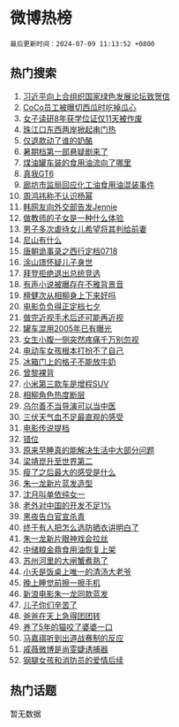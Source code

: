 # 微博热榜

`最后更新时间：2024-07-09 11:13:52 +0800`

## 热门搜索

1. [习近平向上合组织国家绿色发展论坛致贺信](https://m.weibo.cn/search?containerid=100103type%3D1%26t%3D10%26q%3D%23%E4%B9%A0%E8%BF%91%E5%B9%B3%E5%90%91%E4%B8%8A%E5%90%88%E7%BB%84%E7%BB%87%E5%9B%BD%E5%AE%B6%E7%BB%BF%E8%89%B2%E5%8F%91%E5%B1%95%E8%AE%BA%E5%9D%9B%E8%87%B4%E8%B4%BA%E4%BF%A1%23&stream_entry_id=51&isnewpage=1&extparam=seat%3D1%26pos%3D0%26filter_type%3Drealtimehot%26stream_entry_id%3D51%26dgr%3D0%26q%3D%2523%25E4%25B9%25A0%25E8%25BF%2591%25E5%25B9%25B3%25E5%2590%2591%25E4%25B8%258A%25E5%2590%2588%25E7%25BB%2584%25E7%25BB%2587%25E5%259B%25BD%25E5%25AE%25B6%25E7%25BB%25BF%25E8%2589%25B2%25E5%258F%2591%25E5%25B1%2595%25E8%25AE%25BA%25E5%259D%259B%25E8%2587%25B4%25E8%25B4%25BA%25E4%25BF%25A1%2523%26c_type%3D51%26cate%3D10103%26display_time%3D1720494831%26pre_seqid%3D172049483125502725118)
1. [CoCo员工被曝切西瓜时吃掉瓜心](https://m.weibo.cn/search?containerid=100103type%3D1%26t%3D10%26q%3D%23CoCo%E5%91%98%E5%B7%A5%E8%A2%AB%E6%9B%9D%E5%88%87%E8%A5%BF%E7%93%9C%E6%97%B6%E5%90%83%E6%8E%89%E7%93%9C%E5%BF%83%23&stream_entry_id=31&isnewpage=1&extparam=seat%3D1%26flag%3D2%26filter_type%3Drealtimehot%26c_type%3D31%26lcate%3D5001%26cate%3D5001%26realpos%3D1%26q%3D%2523CoCo%25E5%2591%2598%25E5%25B7%25A5%25E8%25A2%25AB%25E6%259B%259D%25E5%2588%2587%25E8%25A5%25BF%25E7%2593%259C%25E6%2597%25B6%25E5%2590%2583%25E6%258E%2589%25E7%2593%259C%25E5%25BF%2583%2523%26dgr%3D0%26band_rank%3D1%26pos%3D0%26stream_entry_id%3D31%26display_time%3D1720494831%26pre_seqid%3D172049483125502725118)
1. [女子读研8年获学位证仅11天被作废](https://m.weibo.cn/search?containerid=100103type%3D1%26t%3D10%26q%3D%23%E5%A5%B3%E5%AD%90%E8%AF%BB%E7%A0%948%E5%B9%B4%E8%8E%B7%E5%AD%A6%E4%BD%8D%E8%AF%81%E4%BB%8511%E5%A4%A9%E8%A2%AB%E4%BD%9C%E5%BA%9F%23&stream_entry_id=31&isnewpage=1&extparam=seat%3D1%26flag%3D2%26filter_type%3Drealtimehot%26c_type%3D31%26lcate%3D5001%26cate%3D5001%26realpos%3D2%26q%3D%2523%25E5%25A5%25B3%25E5%25AD%2590%25E8%25AF%25BB%25E7%25A0%25948%25E5%25B9%25B4%25E8%258E%25B7%25E5%25AD%25A6%25E4%25BD%258D%25E8%25AF%2581%25E4%25BB%258511%25E5%25A4%25A9%25E8%25A2%25AB%25E4%25BD%259C%25E5%25BA%259F%2523%26dgr%3D0%26band_rank%3D2%26pos%3D1%26stream_entry_id%3D31%26display_time%3D1720494831%26pre_seqid%3D172049483125502725118)
1. [珠江口东西两岸掀起串门热](https://m.weibo.cn/search?containerid=100103type%3D1%26t%3D10%26q%3D%23%E7%8F%A0%E6%B1%9F%E5%8F%A3%E4%B8%9C%E8%A5%BF%E4%B8%A4%E5%B2%B8%E6%8E%80%E8%B5%B7%E4%B8%B2%E9%97%A8%E7%83%AD%23&stream_entry_id=31&isnewpage=1&extparam=seat%3D1%26flag%3D0%26filter_type%3Drealtimehot%26c_type%3D31%26lcate%3D5001%26cate%3D5001%26realpos%3D3%26q%3D%2523%25E7%258F%25A0%25E6%25B1%259F%25E5%258F%25A3%25E4%25B8%259C%25E8%25A5%25BF%25E4%25B8%25A4%25E5%25B2%25B8%25E6%258E%2580%25E8%25B5%25B7%25E4%25B8%25B2%25E9%2597%25A8%25E7%2583%25AD%2523%26dgr%3D0%26band_rank%3D3%26pos%3D2%26stream_entry_id%3D31%26display_time%3D1720494831%26pre_seqid%3D172049483125502725118)
1. [仅退款动了谁的奶酪](https://m.weibo.cn/search?containerid=100103type%3D1%26t%3D10%26q%3D%23%E4%BB%85%E9%80%80%E6%AC%BE%E5%8A%A8%E4%BA%86%E8%B0%81%E7%9A%84%E5%A5%B6%E9%85%AA%23&stream_entry_id=31&isnewpage=1&extparam=seat%3D1%26flag%3D1%26filter_type%3Drealtimehot%26c_type%3D31%26lcate%3D5001%26cate%3D5001%26realpos%3D4%26q%3D%2523%25E4%25BB%2585%25E9%2580%2580%25E6%25AC%25BE%25E5%258A%25A8%25E4%25BA%2586%25E8%25B0%2581%25E7%259A%2584%25E5%25A5%25B6%25E9%2585%25AA%2523%26dgr%3D0%26band_rank%3D4%26pos%3D3%26stream_entry_id%3D31%26display_time%3D1720494831%26pre_seqid%3D172049483125502725118)
1. [暑期档第一部悬疑剧来了](https://m.weibo.cn/search?containerid=100103type%3D1%26t%3D10%26q%3D%23%E6%9A%91%E6%9C%9F%E6%A1%A3%E7%AC%AC%E4%B8%80%E9%83%A8%E6%82%AC%E7%96%91%E5%89%A7%E6%9D%A5%E4%BA%86%23&stream_entry_id=31&isnewpage=1&extparam=seat%3D1%26flag%3D1%26filter_type%3Drealtimehot%26c_type%3D31%26lcate%3D5001%26cate%3D5001%26realpos%3D5%26q%3D%2523%25E6%259A%2591%25E6%259C%259F%25E6%25A1%25A3%25E7%25AC%25AC%25E4%25B8%2580%25E9%2583%25A8%25E6%2582%25AC%25E7%2596%2591%25E5%2589%25A7%25E6%259D%25A5%25E4%25BA%2586%2523%26dgr%3D0%26band_rank%3D5%26pos%3D4%26stream_entry_id%3D31%26display_time%3D1720494831%26pre_seqid%3D172049483125502725118)
1. [煤油罐车装的食用油流向了哪里](https://m.weibo.cn/search?containerid=100103type%3D1%26t%3D10%26q%3D%23%E7%85%A4%E6%B2%B9%E7%BD%90%E8%BD%A6%E8%A3%85%E7%9A%84%E9%A3%9F%E7%94%A8%E6%B2%B9%E6%B5%81%E5%90%91%E4%BA%86%E5%93%AA%E9%87%8C%23&stream_entry_id=31&isnewpage=1&extparam=seat%3D1%26flag%3D16%26filter_type%3Drealtimehot%26c_type%3D31%26lcate%3D5001%26cate%3D5001%26realpos%3D6%26q%3D%2523%25E7%2585%25A4%25E6%25B2%25B9%25E7%25BD%2590%25E8%25BD%25A6%25E8%25A3%2585%25E7%259A%2584%25E9%25A3%259F%25E7%2594%25A8%25E6%25B2%25B9%25E6%25B5%2581%25E5%2590%2591%25E4%25BA%2586%25E5%2593%25AA%25E9%2587%258C%2523%26dgr%3D0%26band_rank%3D6%26pos%3D5%26stream_entry_id%3D31%26display_time%3D1720494831%26pre_seqid%3D172049483125502725118)
1. [真我GT6](https://m.weibo.cn/search?containerid=100103type%3D1%26t%3D10%26q%3D%23%E7%9C%9F%E6%88%91GT6%23&stream_entry_id=31&isnewpage=1&extparam=seat%3D1%26filter_type%3Drealtimehot%26c_type%3D31%26lcate%3D5001%26cate%3D5001%26topic_ad%3D1%26is_ad_pos%3D1%26adid%3D245380%26stream_entry_id%3D31%26dgr%3D0%26q%3D%2523%25E7%259C%259F%25E6%2588%2591GT6%2523%26band_rank%3D7%26pos%3D6%26display_time%3D1720494831%26pre_seqid%3D172049483125502725118)
1. [廊坊市监局回应化工油食用油混装事件](https://m.weibo.cn/search?containerid=100103type%3D1%26t%3D10%26q%3D%23%E5%BB%8A%E5%9D%8A%E5%B8%82%E7%9B%91%E5%B1%80%E5%9B%9E%E5%BA%94%E5%8C%96%E5%B7%A5%E6%B2%B9%E9%A3%9F%E7%94%A8%E6%B2%B9%E6%B7%B7%E8%A3%85%E4%BA%8B%E4%BB%B6%23&stream_entry_id=31&isnewpage=1&extparam=seat%3D1%26flag%3D1%26filter_type%3Drealtimehot%26c_type%3D31%26lcate%3D5001%26cate%3D5001%26realpos%3D7%26q%3D%2523%25E5%25BB%258A%25E5%259D%258A%25E5%25B8%2582%25E7%259B%2591%25E5%25B1%2580%25E5%259B%259E%25E5%25BA%2594%25E5%258C%2596%25E5%25B7%25A5%25E6%25B2%25B9%25E9%25A3%259F%25E7%2594%25A8%25E6%25B2%25B9%25E6%25B7%25B7%25E8%25A3%2585%25E4%25BA%258B%25E4%25BB%25B6%2523%26dgr%3D0%26band_rank%3D7%26pos%3D7%26stream_entry_id%3D31%26display_time%3D1720494831%26pre_seqid%3D172049483125502725118)
1. [周鸿祎称不认识杨幂](https://m.weibo.cn/search?containerid=100103type%3D1%26t%3D10%26q%3D%23%E5%91%A8%E9%B8%BF%E7%A5%8E%E7%A7%B0%E4%B8%8D%E8%AE%A4%E8%AF%86%E6%9D%A8%E5%B9%82%23&stream_entry_id=31&isnewpage=1&extparam=seat%3D1%26flag%3D1%26filter_type%3Drealtimehot%26c_type%3D31%26lcate%3D5001%26cate%3D5001%26realpos%3D8%26q%3D%2523%25E5%2591%25A8%25E9%25B8%25BF%25E7%25A5%258E%25E7%25A7%25B0%25E4%25B8%258D%25E8%25AE%25A4%25E8%25AF%2586%25E6%259D%25A8%25E5%25B9%2582%2523%26dgr%3D0%26band_rank%3D8%26pos%3D8%26stream_entry_id%3D31%26display_time%3D1720494831%26pre_seqid%3D172049483125502725118)
1. [韩网友向外交部告发Jennie](https://m.weibo.cn/search?containerid=100103type%3D1%26t%3D10%26q%3D%23%E9%9F%A9%E7%BD%91%E5%8F%8B%E5%90%91%E5%A4%96%E4%BA%A4%E9%83%A8%E5%91%8A%E5%8F%91Jennie%23&stream_entry_id=31&isnewpage=1&extparam=seat%3D1%26flag%3D1%26filter_type%3Drealtimehot%26c_type%3D31%26lcate%3D5001%26cate%3D5001%26realpos%3D9%26q%3D%2523%25E9%259F%25A9%25E7%25BD%2591%25E5%258F%258B%25E5%2590%2591%25E5%25A4%2596%25E4%25BA%25A4%25E9%2583%25A8%25E5%2591%258A%25E5%258F%2591Jennie%2523%26dgr%3D0%26band_rank%3D9%26pos%3D9%26stream_entry_id%3D31%26display_time%3D1720494831%26pre_seqid%3D172049483125502725118)
1. [做教师的子女是一种什么体验](https://m.weibo.cn/search?containerid=100103type%3D1%26t%3D10%26q%3D%23%E5%81%9A%E6%95%99%E5%B8%88%E7%9A%84%E5%AD%90%E5%A5%B3%E6%98%AF%E4%B8%80%E7%A7%8D%E4%BB%80%E4%B9%88%E4%BD%93%E9%AA%8C%23&stream_entry_id=31&isnewpage=1&extparam=seat%3D1%26flag%3D0%26filter_type%3Drealtimehot%26c_type%3D31%26lcate%3D5001%26cate%3D5001%26realpos%3D10%26q%3D%2523%25E5%2581%259A%25E6%2595%2599%25E5%25B8%2588%25E7%259A%2584%25E5%25AD%2590%25E5%25A5%25B3%25E6%2598%25AF%25E4%25B8%2580%25E7%25A7%258D%25E4%25BB%2580%25E4%25B9%2588%25E4%25BD%2593%25E9%25AA%258C%2523%26dgr%3D0%26band_rank%3D10%26pos%3D10%26stream_entry_id%3D31%26display_time%3D1720494831%26pre_seqid%3D172049483125502725118)
1. [男子多次虐待女儿希望将其判给前妻](https://m.weibo.cn/search?containerid=100103type%3D1%26t%3D10%26q%3D%23%E7%94%B7%E5%AD%90%E5%A4%9A%E6%AC%A1%E8%99%90%E5%BE%85%E5%A5%B3%E5%84%BF%E5%B8%8C%E6%9C%9B%E5%B0%86%E5%85%B6%E5%88%A4%E7%BB%99%E5%89%8D%E5%A6%BB%23&stream_entry_id=31&isnewpage=1&extparam=seat%3D1%26flag%3D2%26filter_type%3Drealtimehot%26c_type%3D31%26lcate%3D5001%26cate%3D5001%26realpos%3D11%26q%3D%2523%25E7%2594%25B7%25E5%25AD%2590%25E5%25A4%259A%25E6%25AC%25A1%25E8%2599%2590%25E5%25BE%2585%25E5%25A5%25B3%25E5%2584%25BF%25E5%25B8%258C%25E6%259C%259B%25E5%25B0%2586%25E5%2585%25B6%25E5%2588%25A4%25E7%25BB%2599%25E5%2589%258D%25E5%25A6%25BB%2523%26dgr%3D0%26band_rank%3D11%26pos%3D11%26stream_entry_id%3D31%26display_time%3D1720494831%26pre_seqid%3D172049483125502725118)
1. [尼山有什么](https://m.weibo.cn/search?containerid=100103type%3D1%26t%3D10%26q%3D%23%E5%B0%BC%E5%B1%B1%E6%9C%89%E4%BB%80%E4%B9%88%23&stream_entry_id=31&isnewpage=1&extparam=seat%3D1%26flag%3D0%26filter_type%3Drealtimehot%26c_type%3D31%26lcate%3D5001%26cate%3D5001%26realpos%3D12%26adid%3D245420%26stream_entry_id%3D31%26dgr%3D0%26band_rank%3D12%26pos%3D12%26q%3D%2523%25E5%25B0%25BC%25E5%25B1%25B1%25E6%259C%2589%25E4%25BB%2580%25E4%25B9%2588%2523%26display_time%3D1720494831%26pre_seqid%3D172049483125502725118)
1. [唐朝诡事录之西行定档0718](https://m.weibo.cn/search?containerid=100103type%3D1%26t%3D10%26q%3D%23%E5%94%90%E6%9C%9D%E8%AF%A1%E4%BA%8B%E5%BD%95%E4%B9%8B%E8%A5%BF%E8%A1%8C%E5%AE%9A%E6%A1%A30718%23&stream_entry_id=31&isnewpage=1&extparam=seat%3D1%26flag%3D1%26filter_type%3Drealtimehot%26c_type%3D31%26lcate%3D5001%26cate%3D5001%26realpos%3D13%26q%3D%2523%25E5%2594%2590%25E6%259C%259D%25E8%25AF%25A1%25E4%25BA%258B%25E5%25BD%2595%25E4%25B9%258B%25E8%25A5%25BF%25E8%25A1%258C%25E5%25AE%259A%25E6%25A1%25A30718%2523%26dgr%3D0%26band_rank%3D13%26pos%3D13%26stream_entry_id%3D31%26display_time%3D1720494831%26pre_seqid%3D172049483125502725118)
1. [涂山璟怀疑儿子身世](https://m.weibo.cn/search?containerid=100103type%3D1%26t%3D10%26q%3D%23%E6%B6%82%E5%B1%B1%E7%92%9F%E6%80%80%E7%96%91%E5%84%BF%E5%AD%90%E8%BA%AB%E4%B8%96%23&stream_entry_id=31&isnewpage=1&extparam=seat%3D1%26flag%3D0%26filter_type%3Drealtimehot%26c_type%3D31%26lcate%3D5001%26cate%3D5001%26realpos%3D14%26q%3D%2523%25E6%25B6%2582%25E5%25B1%25B1%25E7%2592%259F%25E6%2580%2580%25E7%2596%2591%25E5%2584%25BF%25E5%25AD%2590%25E8%25BA%25AB%25E4%25B8%2596%2523%26dgr%3D0%26band_rank%3D14%26pos%3D14%26stream_entry_id%3D31%26display_time%3D1720494831%26pre_seqid%3D172049483125502725118)
1. [拜登拒绝退出总统竞选](https://m.weibo.cn/search?containerid=100103type%3D1%26t%3D10%26q%3D%23%E6%8B%9C%E7%99%BB%E6%8B%92%E7%BB%9D%E9%80%80%E5%87%BA%E6%80%BB%E7%BB%9F%E7%AB%9E%E9%80%89%23&stream_entry_id=31&isnewpage=1&extparam=seat%3D1%26flag%3D0%26filter_type%3Drealtimehot%26c_type%3D31%26lcate%3D5001%26cate%3D5001%26realpos%3D15%26q%3D%2523%25E6%258B%259C%25E7%2599%25BB%25E6%258B%2592%25E7%25BB%259D%25E9%2580%2580%25E5%2587%25BA%25E6%2580%25BB%25E7%25BB%259F%25E7%25AB%259E%25E9%2580%2589%2523%26dgr%3D0%26band_rank%3D15%26pos%3D15%26stream_entry_id%3D31%26display_time%3D1720494831%26pre_seqid%3D172049483125502725118)
1. [有声小说被曝存在不雅背景音](https://m.weibo.cn/search?containerid=100103type%3D1%26t%3D10%26q%3D%23%E6%9C%89%E5%A3%B0%E5%B0%8F%E8%AF%B4%E8%A2%AB%E6%9B%9D%E5%AD%98%E5%9C%A8%E4%B8%8D%E9%9B%85%E8%83%8C%E6%99%AF%E9%9F%B3%23&stream_entry_id=31&isnewpage=1&extparam=seat%3D1%26flag%3D0%26filter_type%3Drealtimehot%26c_type%3D31%26lcate%3D5001%26cate%3D5001%26realpos%3D16%26q%3D%2523%25E6%259C%2589%25E5%25A3%25B0%25E5%25B0%258F%25E8%25AF%25B4%25E8%25A2%25AB%25E6%259B%259D%25E5%25AD%2598%25E5%259C%25A8%25E4%25B8%258D%25E9%259B%2585%25E8%2583%258C%25E6%2599%25AF%25E9%259F%25B3%2523%26dgr%3D0%26band_rank%3D16%26pos%3D16%26stream_entry_id%3D31%26display_time%3D1720494831%26pre_seqid%3D172049483125502725118)
1. [檀健次从相柳身上下来好吗](https://m.weibo.cn/search?containerid=100103type%3D1%26t%3D10%26q%3D%E6%AA%80%E5%81%A5%E6%AC%A1%E4%BB%8E%E7%9B%B8%E6%9F%B3%E8%BA%AB%E4%B8%8A%E4%B8%8B%E6%9D%A5%E5%A5%BD%E5%90%97&stream_entry_id=31&isnewpage=1&extparam=seat%3D1%26flag%3D0%26filter_type%3Drealtimehot%26c_type%3D31%26lcate%3D5001%26cate%3D5001%26realpos%3D17%26q%3D%25E6%25AA%2580%25E5%2581%25A5%25E6%25AC%25A1%25E4%25BB%258E%25E7%259B%25B8%25E6%259F%25B3%25E8%25BA%25AB%25E4%25B8%258A%25E4%25B8%258B%25E6%259D%25A5%25E5%25A5%25BD%25E5%2590%2597%26dgr%3D0%26band_rank%3D17%26pos%3D17%26stream_entry_id%3D31%26display_time%3D1720494831%26pre_seqid%3D172049483125502725118)
1. [电影负负得正定档七夕](https://m.weibo.cn/search?containerid=100103type%3D1%26t%3D10%26q%3D%23%E7%94%B5%E5%BD%B1%E8%B4%9F%E8%B4%9F%E5%BE%97%E6%AD%A3%E5%AE%9A%E6%A1%A3%E4%B8%83%E5%A4%95%23&stream_entry_id=31&isnewpage=1&extparam=seat%3D1%26flag%3D1%26filter_type%3Drealtimehot%26c_type%3D31%26lcate%3D5001%26cate%3D5001%26realpos%3D18%26q%3D%2523%25E7%2594%25B5%25E5%25BD%25B1%25E8%25B4%259F%25E8%25B4%259F%25E5%25BE%2597%25E6%25AD%25A3%25E5%25AE%259A%25E6%25A1%25A3%25E4%25B8%2583%25E5%25A4%2595%2523%26dgr%3D0%26band_rank%3D18%26pos%3D18%26stream_entry_id%3D31%26display_time%3D1720494831%26pre_seqid%3D172049483125502725118)
1. [做完近视手术后还可能再近视](https://m.weibo.cn/search?containerid=100103type%3D1%26t%3D10%26q%3D%23%E5%81%9A%E5%AE%8C%E8%BF%91%E8%A7%86%E6%89%8B%E6%9C%AF%E5%90%8E%E8%BF%98%E5%8F%AF%E8%83%BD%E5%86%8D%E8%BF%91%E8%A7%86%23&stream_entry_id=31&isnewpage=1&extparam=seat%3D1%26flag%3D1%26filter_type%3Drealtimehot%26c_type%3D31%26lcate%3D5001%26cate%3D5001%26realpos%3D19%26q%3D%2523%25E5%2581%259A%25E5%25AE%258C%25E8%25BF%2591%25E8%25A7%2586%25E6%2589%258B%25E6%259C%25AF%25E5%2590%258E%25E8%25BF%2598%25E5%258F%25AF%25E8%2583%25BD%25E5%2586%258D%25E8%25BF%2591%25E8%25A7%2586%2523%26dgr%3D0%26band_rank%3D19%26pos%3D19%26stream_entry_id%3D31%26display_time%3D1720494831%26pre_seqid%3D172049483125502725118)
1. [罐车混用2005年已有曝光](https://m.weibo.cn/search?containerid=100103type%3D1%26t%3D10%26q%3D%23%E7%BD%90%E8%BD%A6%E6%B7%B7%E7%94%A82005%E5%B9%B4%E5%B7%B2%E6%9C%89%E6%9B%9D%E5%85%89%23&stream_entry_id=31&isnewpage=1&extparam=seat%3D1%26flag%3D1%26filter_type%3Drealtimehot%26c_type%3D31%26lcate%3D5001%26cate%3D5001%26realpos%3D20%26q%3D%2523%25E7%25BD%2590%25E8%25BD%25A6%25E6%25B7%25B7%25E7%2594%25A82005%25E5%25B9%25B4%25E5%25B7%25B2%25E6%259C%2589%25E6%259B%259D%25E5%2585%2589%2523%26dgr%3D0%26band_rank%3D20%26pos%3D20%26stream_entry_id%3D31%26display_time%3D1720494831%26pre_seqid%3D172049483125502725118)
1. [女生小腹一侧突然疼痛千万别忽视](https://m.weibo.cn/search?containerid=100103type%3D1%26t%3D10%26q%3D%23%E5%A5%B3%E7%94%9F%E5%B0%8F%E8%85%B9%E4%B8%80%E4%BE%A7%E7%AA%81%E7%84%B6%E7%96%BC%E7%97%9B%E5%8D%83%E4%B8%87%E5%88%AB%E5%BF%BD%E8%A7%86%23&stream_entry_id=31&isnewpage=1&extparam=seat%3D1%26flag%3D1%26filter_type%3Drealtimehot%26c_type%3D31%26lcate%3D5001%26cate%3D5001%26realpos%3D21%26q%3D%2523%25E5%25A5%25B3%25E7%2594%259F%25E5%25B0%258F%25E8%2585%25B9%25E4%25B8%2580%25E4%25BE%25A7%25E7%25AA%2581%25E7%2584%25B6%25E7%2596%25BC%25E7%2597%259B%25E5%258D%2583%25E4%25B8%2587%25E5%2588%25AB%25E5%25BF%25BD%25E8%25A7%2586%2523%26dgr%3D0%26band_rank%3D21%26pos%3D21%26stream_entry_id%3D31%26display_time%3D1720494831%26pre_seqid%3D172049483125502725118)
1. [电动车女孩根本打扮不了自己](https://m.weibo.cn/search?containerid=100103type%3D1%26t%3D10%26q%3D%23%E7%94%B5%E5%8A%A8%E8%BD%A6%E5%A5%B3%E5%AD%A9%E6%A0%B9%E6%9C%AC%E6%89%93%E6%89%AE%E4%B8%8D%E4%BA%86%E8%87%AA%E5%B7%B1%23&stream_entry_id=31&isnewpage=1&extparam=seat%3D1%26flag%3D0%26filter_type%3Drealtimehot%26c_type%3D31%26lcate%3D5001%26cate%3D5001%26realpos%3D22%26q%3D%2523%25E7%2594%25B5%25E5%258A%25A8%25E8%25BD%25A6%25E5%25A5%25B3%25E5%25AD%25A9%25E6%25A0%25B9%25E6%259C%25AC%25E6%2589%2593%25E6%2589%25AE%25E4%25B8%258D%25E4%25BA%2586%25E8%2587%25AA%25E5%25B7%25B1%2523%26dgr%3D0%26band_rank%3D22%26pos%3D22%26stream_entry_id%3D31%26display_time%3D1720494831%26pre_seqid%3D172049483125502725118)
1. [冰箱门上的格子不能放牛奶](https://m.weibo.cn/search?containerid=100103type%3D1%26t%3D10%26q%3D%23%E5%86%B0%E7%AE%B1%E9%97%A8%E4%B8%8A%E7%9A%84%E6%A0%BC%E5%AD%90%E4%B8%8D%E8%83%BD%E6%94%BE%E7%89%9B%E5%A5%B6%23&stream_entry_id=31&isnewpage=1&extparam=seat%3D1%26flag%3D1%26filter_type%3Drealtimehot%26c_type%3D31%26lcate%3D5001%26cate%3D5001%26realpos%3D23%26q%3D%2523%25E5%2586%25B0%25E7%25AE%25B1%25E9%2597%25A8%25E4%25B8%258A%25E7%259A%2584%25E6%25A0%25BC%25E5%25AD%2590%25E4%25B8%258D%25E8%2583%25BD%25E6%2594%25BE%25E7%2589%259B%25E5%25A5%25B6%2523%26dgr%3D0%26band_rank%3D23%26pos%3D23%26stream_entry_id%3D31%26display_time%3D1720494831%26pre_seqid%3D172049483125502725118)
1. [曾黎裸背](https://m.weibo.cn/search?containerid=100103type%3D1%26t%3D10%26q%3D%23%E6%9B%BE%E9%BB%8E%E8%A3%B8%E8%83%8C%23&stream_entry_id=31&isnewpage=1&extparam=seat%3D1%26flag%3D1%26filter_type%3Drealtimehot%26c_type%3D31%26lcate%3D5001%26cate%3D5001%26realpos%3D24%26q%3D%2523%25E6%259B%25BE%25E9%25BB%258E%25E8%25A3%25B8%25E8%2583%258C%2523%26dgr%3D0%26band_rank%3D24%26pos%3D24%26stream_entry_id%3D31%26display_time%3D1720494831%26pre_seqid%3D172049483125502725118)
1. [小米第三款车是增程SUV](https://m.weibo.cn/search?containerid=100103type%3D1%26t%3D10%26q%3D%23%E5%B0%8F%E7%B1%B3%E7%AC%AC%E4%B8%89%E6%AC%BE%E8%BD%A6%E6%98%AF%E5%A2%9E%E7%A8%8BSUV%23&stream_entry_id=31&isnewpage=1&extparam=seat%3D1%26flag%3D1%26filter_type%3Drealtimehot%26c_type%3D31%26lcate%3D5001%26cate%3D5001%26realpos%3D25%26q%3D%2523%25E5%25B0%258F%25E7%25B1%25B3%25E7%25AC%25AC%25E4%25B8%2589%25E6%25AC%25BE%25E8%25BD%25A6%25E6%2598%25AF%25E5%25A2%259E%25E7%25A8%258BSUV%2523%26dgr%3D0%26band_rank%3D25%26pos%3D25%26stream_entry_id%3D31%26display_time%3D1720494831%26pre_seqid%3D172049483125502725118)
1. [相柳角色热度断层](https://m.weibo.cn/search?containerid=100103type%3D1%26t%3D10%26q%3D%23%E7%9B%B8%E6%9F%B3%E8%A7%92%E8%89%B2%E7%83%AD%E5%BA%A6%E6%96%AD%E5%B1%82%23&stream_entry_id=31&isnewpage=1&extparam=seat%3D1%26flag%3D0%26filter_type%3Drealtimehot%26c_type%3D31%26lcate%3D5001%26cate%3D5001%26realpos%3D26%26q%3D%2523%25E7%259B%25B8%25E6%259F%25B3%25E8%25A7%2592%25E8%2589%25B2%25E7%2583%25AD%25E5%25BA%25A6%25E6%2596%25AD%25E5%25B1%2582%2523%26dgr%3D0%26band_rank%3D26%26pos%3D26%26stream_entry_id%3D31%26display_time%3D1720494831%26pre_seqid%3D172049483125502725118)
1. [乌尔善不当导演可以当中医](https://m.weibo.cn/search?containerid=100103type%3D1%26t%3D10%26q%3D%23%E4%B9%8C%E5%B0%94%E5%96%84%E4%B8%8D%E5%BD%93%E5%AF%BC%E6%BC%94%E5%8F%AF%E4%BB%A5%E5%BD%93%E4%B8%AD%E5%8C%BB%23&stream_entry_id=31&isnewpage=1&extparam=seat%3D1%26flag%3D1%26filter_type%3Drealtimehot%26c_type%3D31%26lcate%3D5001%26cate%3D5001%26realpos%3D27%26q%3D%2523%25E4%25B9%258C%25E5%25B0%2594%25E5%2596%2584%25E4%25B8%258D%25E5%25BD%2593%25E5%25AF%25BC%25E6%25BC%2594%25E5%258F%25AF%25E4%25BB%25A5%25E5%25BD%2593%25E4%25B8%25AD%25E5%258C%25BB%2523%26dgr%3D0%26band_rank%3D27%26pos%3D27%26stream_entry_id%3D31%26display_time%3D1720494831%26pre_seqid%3D172049483125502725118)
1. [三伏天气血不足最直观的感受](https://m.weibo.cn/search?containerid=100103type%3D1%26t%3D10%26q%3D%23%E4%B8%89%E4%BC%8F%E5%A4%A9%E6%B0%94%E8%A1%80%E4%B8%8D%E8%B6%B3%E6%9C%80%E7%9B%B4%E8%A7%82%E7%9A%84%E6%84%9F%E5%8F%97%23&stream_entry_id=31&isnewpage=1&extparam=seat%3D1%26flag%3D0%26filter_type%3Drealtimehot%26c_type%3D31%26lcate%3D5001%26cate%3D5001%26realpos%3D28%26q%3D%2523%25E4%25B8%2589%25E4%25BC%258F%25E5%25A4%25A9%25E6%25B0%2594%25E8%25A1%2580%25E4%25B8%258D%25E8%25B6%25B3%25E6%259C%2580%25E7%259B%25B4%25E8%25A7%2582%25E7%259A%2584%25E6%2584%259F%25E5%258F%2597%2523%26dgr%3D0%26band_rank%3D28%26pos%3D28%26stream_entry_id%3D31%26display_time%3D1720494831%26pre_seqid%3D172049483125502725118)
1. [电影传说提档](https://m.weibo.cn/search?containerid=100103type%3D1%26t%3D10%26q%3D%23%E7%94%B5%E5%BD%B1%E4%BC%A0%E8%AF%B4%E6%8F%90%E6%A1%A3%23&stream_entry_id=31&isnewpage=1&extparam=seat%3D1%26flag%3D1%26filter_type%3Drealtimehot%26c_type%3D31%26lcate%3D5001%26cate%3D5001%26realpos%3D29%26q%3D%2523%25E7%2594%25B5%25E5%25BD%25B1%25E4%25BC%25A0%25E8%25AF%25B4%25E6%258F%2590%25E6%25A1%25A3%2523%26dgr%3D0%26band_rank%3D29%26pos%3D29%26stream_entry_id%3D31%26display_time%3D1720494831%26pre_seqid%3D172049483125502725118)
1. [错位](https://m.weibo.cn/search?containerid=100103type%3D1%26t%3D10%26q%3D%E9%94%99%E4%BD%8D&stream_entry_id=31&isnewpage=1&extparam=seat%3D1%26flag%3D1%26filter_type%3Drealtimehot%26c_type%3D31%26lcate%3D5001%26cate%3D5001%26realpos%3D30%26q%3D%25E9%2594%2599%25E4%25BD%258D%26dgr%3D0%26band_rank%3D30%26pos%3D30%26stream_entry_id%3D31%26display_time%3D1720494831%26pre_seqid%3D172049483125502725118)
1. [原来早睡真的能解决生活中大部分问题](https://m.weibo.cn/search?containerid=100103type%3D1%26t%3D10%26q%3D%23%E5%8E%9F%E6%9D%A5%E6%97%A9%E7%9D%A1%E7%9C%9F%E7%9A%84%E8%83%BD%E8%A7%A3%E5%86%B3%E7%94%9F%E6%B4%BB%E4%B8%AD%E5%A4%A7%E9%83%A8%E5%88%86%E9%97%AE%E9%A2%98%23&stream_entry_id=31&isnewpage=1&extparam=seat%3D1%26flag%3D0%26filter_type%3Drealtimehot%26c_type%3D31%26lcate%3D5001%26cate%3D5001%26realpos%3D31%26q%3D%2523%25E5%258E%259F%25E6%259D%25A5%25E6%2597%25A9%25E7%259D%25A1%25E7%259C%259F%25E7%259A%2584%25E8%2583%25BD%25E8%25A7%25A3%25E5%2586%25B3%25E7%2594%259F%25E6%25B4%25BB%25E4%25B8%25AD%25E5%25A4%25A7%25E9%2583%25A8%25E5%2588%2586%25E9%2597%25AE%25E9%25A2%2598%2523%26dgr%3D0%26band_rank%3D31%26pos%3D31%26stream_entry_id%3D31%26display_time%3D1720494831%26pre_seqid%3D172049483125502725118)
1. [梁靖崑升至世界第二](https://m.weibo.cn/search?containerid=100103type%3D1%26t%3D10%26q%3D%23%E6%A2%81%E9%9D%96%E5%B4%91%E5%8D%87%E8%87%B3%E4%B8%96%E7%95%8C%E7%AC%AC%E4%BA%8C%23&stream_entry_id=31&isnewpage=1&extparam=seat%3D1%26flag%3D1%26filter_type%3Drealtimehot%26c_type%3D31%26lcate%3D5001%26cate%3D5001%26realpos%3D32%26q%3D%2523%25E6%25A2%2581%25E9%259D%2596%25E5%25B4%2591%25E5%258D%2587%25E8%2587%25B3%25E4%25B8%2596%25E7%2595%258C%25E7%25AC%25AC%25E4%25BA%258C%2523%26dgr%3D0%26band_rank%3D32%26pos%3D32%26stream_entry_id%3D31%26display_time%3D1720494831%26pre_seqid%3D172049483125502725118)
1. [瘦了之后最大的感受是什么](https://m.weibo.cn/search?containerid=100103type%3D1%26t%3D10%26q%3D%23%E7%98%A6%E4%BA%86%E4%B9%8B%E5%90%8E%E6%9C%80%E5%A4%A7%E7%9A%84%E6%84%9F%E5%8F%97%E6%98%AF%E4%BB%80%E4%B9%88%23&stream_entry_id=31&isnewpage=1&extparam=seat%3D1%26flag%3D0%26filter_type%3Drealtimehot%26c_type%3D31%26lcate%3D5001%26cate%3D5001%26realpos%3D33%26q%3D%2523%25E7%2598%25A6%25E4%25BA%2586%25E4%25B9%258B%25E5%2590%258E%25E6%259C%2580%25E5%25A4%25A7%25E7%259A%2584%25E6%2584%259F%25E5%258F%2597%25E6%2598%25AF%25E4%25BB%2580%25E4%25B9%2588%2523%26dgr%3D0%26band_rank%3D33%26pos%3D33%26stream_entry_id%3D31%26display_time%3D1720494831%26pre_seqid%3D172049483125502725118)
1. [朱一龙新片蓝发造型](https://m.weibo.cn/search?containerid=100103type%3D1%26t%3D10%26q%3D%23%E6%9C%B1%E4%B8%80%E9%BE%99%E6%96%B0%E7%89%87%E8%93%9D%E5%8F%91%E9%80%A0%E5%9E%8B%23&stream_entry_id=31&isnewpage=1&extparam=seat%3D1%26flag%3D1%26filter_type%3Drealtimehot%26c_type%3D31%26lcate%3D5001%26cate%3D5001%26realpos%3D34%26q%3D%2523%25E6%259C%25B1%25E4%25B8%2580%25E9%25BE%2599%25E6%2596%25B0%25E7%2589%2587%25E8%2593%259D%25E5%258F%2591%25E9%2580%25A0%25E5%259E%258B%2523%26dgr%3D0%26band_rank%3D34%26pos%3D34%26stream_entry_id%3D31%26display_time%3D1720494831%26pre_seqid%3D172049483125502725118)
1. [沈月叫单依纯女一](https://m.weibo.cn/search?containerid=100103type%3D1%26t%3D10%26q%3D%23%E6%B2%88%E6%9C%88%E5%8F%AB%E5%8D%95%E4%BE%9D%E7%BA%AF%E5%A5%B3%E4%B8%80%23&stream_entry_id=31&isnewpage=1&extparam=seat%3D1%26flag%3D1%26filter_type%3Drealtimehot%26c_type%3D31%26lcate%3D5001%26cate%3D5001%26realpos%3D35%26q%3D%2523%25E6%25B2%2588%25E6%259C%2588%25E5%258F%25AB%25E5%258D%2595%25E4%25BE%259D%25E7%25BA%25AF%25E5%25A5%25B3%25E4%25B8%2580%2523%26dgr%3D0%26band_rank%3D35%26pos%3D35%26stream_entry_id%3D31%26display_time%3D1720494831%26pre_seqid%3D172049483125502725118)
1. [老外对中国的开发不足1%](https://m.weibo.cn/search?containerid=100103type%3D1%26t%3D10%26q%3D%23%E8%80%81%E5%A4%96%E5%AF%B9%E4%B8%AD%E5%9B%BD%E7%9A%84%E5%BC%80%E5%8F%91%E4%B8%8D%E8%B6%B31%25%23&stream_entry_id=31&isnewpage=1&extparam=seat%3D1%26flag%3D1%26filter_type%3Drealtimehot%26c_type%3D31%26lcate%3D5001%26cate%3D5001%26realpos%3D36%26q%3D%2523%25E8%2580%2581%25E5%25A4%2596%25E5%25AF%25B9%25E4%25B8%25AD%25E5%259B%25BD%25E7%259A%2584%25E5%25BC%2580%25E5%258F%2591%25E4%25B8%258D%25E8%25B6%25B31%2525%2523%26dgr%3D0%26band_rank%3D36%26pos%3D36%26stream_entry_id%3D31%26display_time%3D1720494831%26pre_seqid%3D172049483125502725118)
1. [黑夜告白官宣杀青](https://m.weibo.cn/search?containerid=100103type%3D1%26t%3D10%26q%3D%23%E9%BB%91%E5%A4%9C%E5%91%8A%E7%99%BD%E5%AE%98%E5%AE%A3%E6%9D%80%E9%9D%92%23&stream_entry_id=31&isnewpage=1&extparam=seat%3D1%26flag%3D1%26filter_type%3Drealtimehot%26c_type%3D31%26lcate%3D5001%26cate%3D5001%26realpos%3D37%26q%3D%2523%25E9%25BB%2591%25E5%25A4%259C%25E5%2591%258A%25E7%2599%25BD%25E5%25AE%2598%25E5%25AE%25A3%25E6%259D%2580%25E9%259D%2592%2523%26dgr%3D0%26band_rank%3D37%26pos%3D37%26stream_entry_id%3D31%26display_time%3D1720494831%26pre_seqid%3D172049483125502725118)
1. [终于有人把怎么选防晒衣讲明白了](https://m.weibo.cn/search?containerid=100103type%3D1%26t%3D10%26q%3D%23%E7%BB%88%E4%BA%8E%E6%9C%89%E4%BA%BA%E6%8A%8A%E6%80%8E%E4%B9%88%E9%80%89%E9%98%B2%E6%99%92%E8%A1%A3%E8%AE%B2%E6%98%8E%E7%99%BD%E4%BA%86%23&stream_entry_id=31&isnewpage=1&extparam=seat%3D1%26flag%3D1%26filter_type%3Drealtimehot%26c_type%3D31%26lcate%3D5001%26cate%3D5001%26realpos%3D38%26q%3D%2523%25E7%25BB%2588%25E4%25BA%258E%25E6%259C%2589%25E4%25BA%25BA%25E6%258A%258A%25E6%2580%258E%25E4%25B9%2588%25E9%2580%2589%25E9%2598%25B2%25E6%2599%2592%25E8%25A1%25A3%25E8%25AE%25B2%25E6%2598%258E%25E7%2599%25BD%25E4%25BA%2586%2523%26dgr%3D0%26band_rank%3D38%26pos%3D38%26stream_entry_id%3D31%26display_time%3D1720494831%26pre_seqid%3D172049483125502725118)
1. [朱一龙新片眼神戏会拉丝](https://m.weibo.cn/search?containerid=100103type%3D1%26t%3D10%26q%3D%23%E6%9C%B1%E4%B8%80%E9%BE%99%E6%96%B0%E7%89%87%E7%9C%BC%E7%A5%9E%E6%88%8F%E4%BC%9A%E6%8B%89%E4%B8%9D%23&stream_entry_id=31&isnewpage=1&extparam=seat%3D1%26flag%3D1%26filter_type%3Drealtimehot%26c_type%3D31%26lcate%3D5001%26cate%3D5001%26realpos%3D39%26q%3D%2523%25E6%259C%25B1%25E4%25B8%2580%25E9%25BE%2599%25E6%2596%25B0%25E7%2589%2587%25E7%259C%25BC%25E7%25A5%259E%25E6%2588%258F%25E4%25BC%259A%25E6%258B%2589%25E4%25B8%259D%2523%26dgr%3D0%26band_rank%3D39%26pos%3D39%26stream_entry_id%3D31%26display_time%3D1720494831%26pre_seqid%3D172049483125502725118)
1. [中储粮金鼎食用油恢复上架](https://m.weibo.cn/search?containerid=100103type%3D1%26t%3D10%26q%3D%23%E4%B8%AD%E5%82%A8%E7%B2%AE%E9%87%91%E9%BC%8E%E9%A3%9F%E7%94%A8%E6%B2%B9%E6%81%A2%E5%A4%8D%E4%B8%8A%E6%9E%B6%23&stream_entry_id=31&isnewpage=1&extparam=seat%3D1%26flag%3D0%26filter_type%3Drealtimehot%26c_type%3D31%26lcate%3D5001%26cate%3D5001%26realpos%3D40%26q%3D%2523%25E4%25B8%25AD%25E5%2582%25A8%25E7%25B2%25AE%25E9%2587%2591%25E9%25BC%258E%25E9%25A3%259F%25E7%2594%25A8%25E6%25B2%25B9%25E6%2581%25A2%25E5%25A4%258D%25E4%25B8%258A%25E6%259E%25B6%2523%26dgr%3D0%26band_rank%3D40%26pos%3D40%26stream_entry_id%3D31%26display_time%3D1720494831%26pre_seqid%3D172049483125502725118)
1. [苏州河里的大闸蟹煮熟了](https://m.weibo.cn/search?containerid=100103type%3D1%26t%3D10%26q%3D%23%E8%8B%8F%E5%B7%9E%E6%B2%B3%E9%87%8C%E7%9A%84%E5%A4%A7%E9%97%B8%E8%9F%B9%E7%85%AE%E7%86%9F%E4%BA%86%23&stream_entry_id=31&isnewpage=1&extparam=seat%3D1%26flag%3D1%26filter_type%3Drealtimehot%26c_type%3D31%26lcate%3D5001%26cate%3D5001%26realpos%3D41%26q%3D%2523%25E8%258B%258F%25E5%25B7%259E%25E6%25B2%25B3%25E9%2587%258C%25E7%259A%2584%25E5%25A4%25A7%25E9%2597%25B8%25E8%259F%25B9%25E7%2585%25AE%25E7%2586%259F%25E4%25BA%2586%2523%26dgr%3D0%26band_rank%3D41%26pos%3D41%26stream_entry_id%3D31%26display_time%3D1720494831%26pre_seqid%3D172049483125502725118)
1. [小夭是饭桌上唯一的清汤大老爷](https://m.weibo.cn/search?containerid=100103type%3D1%26t%3D10%26q%3D%23%E5%B0%8F%E5%A4%AD%E6%98%AF%E9%A5%AD%E6%A1%8C%E4%B8%8A%E5%94%AF%E4%B8%80%E7%9A%84%E6%B8%85%E6%B1%A4%E5%A4%A7%E8%80%81%E7%88%B7%23&stream_entry_id=31&isnewpage=1&extparam=seat%3D1%26flag%3D0%26filter_type%3Drealtimehot%26c_type%3D31%26lcate%3D5001%26cate%3D5001%26realpos%3D42%26q%3D%2523%25E5%25B0%258F%25E5%25A4%25AD%25E6%2598%25AF%25E9%25A5%25AD%25E6%25A1%258C%25E4%25B8%258A%25E5%2594%25AF%25E4%25B8%2580%25E7%259A%2584%25E6%25B8%2585%25E6%25B1%25A4%25E5%25A4%25A7%25E8%2580%2581%25E7%2588%25B7%2523%26dgr%3D0%26band_rank%3D42%26pos%3D42%26stream_entry_id%3D31%26display_time%3D1720494831%26pre_seqid%3D172049483125502725118)
1. [晚上睡觉前擦一擦手机](https://m.weibo.cn/search?containerid=100103type%3D1%26t%3D10%26q%3D%23%E6%99%9A%E4%B8%8A%E7%9D%A1%E8%A7%89%E5%89%8D%E6%93%A6%E4%B8%80%E6%93%A6%E6%89%8B%E6%9C%BA%23&stream_entry_id=31&isnewpage=1&extparam=seat%3D1%26flag%3D0%26filter_type%3Drealtimehot%26c_type%3D31%26lcate%3D5001%26cate%3D5001%26realpos%3D43%26q%3D%2523%25E6%2599%259A%25E4%25B8%258A%25E7%259D%25A1%25E8%25A7%2589%25E5%2589%258D%25E6%2593%25A6%25E4%25B8%2580%25E6%2593%25A6%25E6%2589%258B%25E6%259C%25BA%2523%26dgr%3D0%26band_rank%3D43%26pos%3D43%26stream_entry_id%3D31%26display_time%3D1720494831%26pre_seqid%3D172049483125502725118)
1. [新浪电影朱一龙同款蓝发](https://m.weibo.cn/search?containerid=100103type%3D1%26t%3D10%26q%3D%23%E6%96%B0%E6%B5%AA%E7%94%B5%E5%BD%B1%E6%9C%B1%E4%B8%80%E9%BE%99%E5%90%8C%E6%AC%BE%E8%93%9D%E5%8F%91%23&stream_entry_id=31&isnewpage=1&extparam=seat%3D1%26flag%3D1%26filter_type%3Drealtimehot%26c_type%3D31%26lcate%3D5001%26cate%3D5001%26realpos%3D44%26q%3D%2523%25E6%2596%25B0%25E6%25B5%25AA%25E7%2594%25B5%25E5%25BD%25B1%25E6%259C%25B1%25E4%25B8%2580%25E9%25BE%2599%25E5%2590%258C%25E6%25AC%25BE%25E8%2593%259D%25E5%258F%2591%2523%26dgr%3D0%26band_rank%3D44%26pos%3D44%26stream_entry_id%3D31%26display_time%3D1720494831%26pre_seqid%3D172049483125502725118)
1. [儿子你们辛苦了](https://m.weibo.cn/search?containerid=100103type%3D1%26t%3D10%26q%3D%23%E5%84%BF%E5%AD%90%E4%BD%A0%E4%BB%AC%E8%BE%9B%E8%8B%A6%E4%BA%86%23&stream_entry_id=31&isnewpage=1&extparam=seat%3D1%26flag%3D32768%26filter_type%3Drealtimehot%26c_type%3D31%26lcate%3D5001%26cate%3D5001%26realpos%3D45%26q%3D%2523%25E5%2584%25BF%25E5%25AD%2590%25E4%25BD%25A0%25E4%25BB%25AC%25E8%25BE%259B%25E8%258B%25A6%25E4%25BA%2586%2523%26dgr%3D0%26band_rank%3D45%26pos%3D45%26stream_entry_id%3D31%26display_time%3D1720494831%26pre_seqid%3D172049483125502725118)
1. [爸爸在天上急得团团转](https://m.weibo.cn/search?containerid=100103type%3D1%26t%3D10%26q%3D%E7%88%B8%E7%88%B8%E5%9C%A8%E5%A4%A9%E4%B8%8A%E6%80%A5%E5%BE%97%E5%9B%A2%E5%9B%A2%E8%BD%AC&stream_entry_id=31&isnewpage=1&extparam=seat%3D1%26flag%3D1%26filter_type%3Drealtimehot%26c_type%3D31%26lcate%3D5001%26cate%3D5001%26realpos%3D46%26q%3D%25E7%2588%25B8%25E7%2588%25B8%25E5%259C%25A8%25E5%25A4%25A9%25E4%25B8%258A%25E6%2580%25A5%25E5%25BE%2597%25E5%259B%25A2%25E5%259B%25A2%25E8%25BD%25AC%26dgr%3D0%26band_rank%3D46%26pos%3D46%26stream_entry_id%3D31%26display_time%3D1720494831%26pre_seqid%3D172049483125502725118)
1. [养了5年的猫咬了婆婆一口](https://m.weibo.cn/search?containerid=100103type%3D1%26t%3D10%26q%3D%23%E5%85%BB%E4%BA%865%E5%B9%B4%E7%9A%84%E7%8C%AB%E5%92%AC%E4%BA%86%E5%A9%86%E5%A9%86%E4%B8%80%E5%8F%A3%23&stream_entry_id=31&isnewpage=1&extparam=seat%3D1%26flag%3D0%26filter_type%3Drealtimehot%26c_type%3D31%26lcate%3D5001%26cate%3D5001%26realpos%3D47%26q%3D%2523%25E5%2585%25BB%25E4%25BA%25865%25E5%25B9%25B4%25E7%259A%2584%25E7%258C%25AB%25E5%2592%25AC%25E4%25BA%2586%25E5%25A9%2586%25E5%25A9%2586%25E4%25B8%2580%25E5%258F%25A3%2523%26dgr%3D0%26band_rank%3D47%26pos%3D47%26stream_entry_id%3D31%26display_time%3D1720494831%26pre_seqid%3D172049483125502725118)
1. [马嘉祺听到出道战赛制的反应](https://m.weibo.cn/search?containerid=100103type%3D1%26t%3D10%26q%3D%23%E9%A9%AC%E5%98%89%E7%A5%BA%E5%90%AC%E5%88%B0%E5%87%BA%E9%81%93%E6%88%98%E8%B5%9B%E5%88%B6%E7%9A%84%E5%8F%8D%E5%BA%94%23&stream_entry_id=31&isnewpage=1&extparam=seat%3D1%26flag%3D0%26filter_type%3Drealtimehot%26c_type%3D31%26lcate%3D5001%26cate%3D5001%26realpos%3D48%26q%3D%2523%25E9%25A9%25AC%25E5%2598%2589%25E7%25A5%25BA%25E5%2590%25AC%25E5%2588%25B0%25E5%2587%25BA%25E9%2581%2593%25E6%2588%2598%25E8%25B5%259B%25E5%2588%25B6%25E7%259A%2584%25E5%258F%258D%25E5%25BA%2594%2523%26dgr%3D0%26band_rank%3D48%26pos%3D48%26stream_entry_id%3D31%26display_time%3D1720494831%26pre_seqid%3D172049483125502725118)
1. [戚薇微博是尚雯婕诱捕器](https://m.weibo.cn/search?containerid=100103type%3D1%26t%3D10%26q%3D%E6%88%9A%E8%96%87%E5%BE%AE%E5%8D%9A%E6%98%AF%E5%B0%9A%E9%9B%AF%E5%A9%95%E8%AF%B1%E6%8D%95%E5%99%A8&stream_entry_id=31&isnewpage=1&extparam=seat%3D1%26flag%3D0%26filter_type%3Drealtimehot%26c_type%3D31%26lcate%3D5001%26cate%3D5001%26realpos%3D49%26q%3D%25E6%2588%259A%25E8%2596%2587%25E5%25BE%25AE%25E5%258D%259A%25E6%2598%25AF%25E5%25B0%259A%25E9%259B%25AF%25E5%25A9%2595%25E8%25AF%25B1%25E6%258D%2595%25E5%2599%25A8%26dgr%3D0%26band_rank%3D49%26pos%3D49%26stream_entry_id%3D31%26display_time%3D1720494831%26pre_seqid%3D172049483125502725118)
1. [钢腿女孩和消防员的爱情后续](https://m.weibo.cn/search?containerid=100103type%3D1%26t%3D10%26q%3D%23%E9%92%A2%E8%85%BF%E5%A5%B3%E5%AD%A9%E5%92%8C%E6%B6%88%E9%98%B2%E5%91%98%E7%9A%84%E7%88%B1%E6%83%85%E5%90%8E%E7%BB%AD%23&stream_entry_id=31&isnewpage=1&extparam=seat%3D1%26flag%3D32768%26filter_type%3Drealtimehot%26c_type%3D31%26lcate%3D5001%26cate%3D5001%26realpos%3D50%26q%3D%2523%25E9%2592%25A2%25E8%2585%25BF%25E5%25A5%25B3%25E5%25AD%25A9%25E5%2592%258C%25E6%25B6%2588%25E9%2598%25B2%25E5%2591%2598%25E7%259A%2584%25E7%2588%25B1%25E6%2583%2585%25E5%2590%258E%25E7%25BB%25AD%2523%26dgr%3D0%26band_rank%3D50%26pos%3D50%26stream_entry_id%3D31%26display_time%3D1720494831%26pre_seqid%3D172049483125502725118)

## 热门话题

暂无数据
